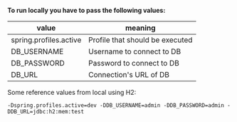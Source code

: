 
**To run locally you have to pass the following values:**

| value                  | meaning                         |
|------------------------|---------------------------------|
| spring.profiles.active | Profile that should be executed |
| DB_USERNAME            | Username to connect to DB       |
| DB_PASSWORD            | Password to connect to DB       |
| DB_URL                 | Connection's URL of DB          |

Some reference values from local using H2:


`-Dspring.profiles.active=dev -DDB_USERNAME=admin -DDB_PASSWORD=admin -DDB_URL=jdbc:h2:mem:test`

